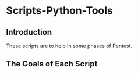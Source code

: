 # Scripts-Python-Tools

## Introduction
These scripts are to help in some phases of Pentest.

## The Goals of Each Script
